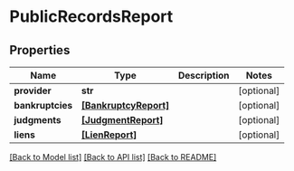 # PublicRecordsReport


## Properties
Name | Type | Description | Notes
------------ | ------------- | ------------- | -------------
**provider** | **str** |  | [optional] 
**bankruptcies** | [**[BankruptcyReport]**](BankruptcyReport.md) |  | [optional] 
**judgments** | [**[JudgmentReport]**](JudgmentReport.md) |  | [optional] 
**liens** | [**[LienReport]**](LienReport.md) |  | [optional] 

[[Back to Model list]](../README.md#documentation-for-models) [[Back to API list]](../README.md#documentation-for-api-endpoints) [[Back to README]](../README.md)


